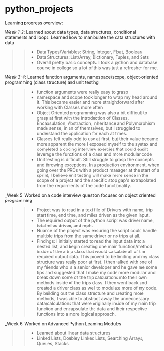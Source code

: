 # python_projects

Learning progress overview:

_Week 1-2_: Learned about data types, data structures, conditional statements and loops. Learned how to manipulate the data structures with data
>> * Data Types/Variables: String, Integer, Float, Boolean 
>> * Data Structures: List/Array, Dictionary, Tuples, and Sets
>> * Overall pretty basic concepts. I took a python and database course in college so a lot of this was just a refresher for me. 

_Week 3-4_: Learned function arguments, namespace/scope, object-oriented programming (class structure) and unit testing 
>> * function arguments were really easy to grasp 
>> * namespace and scope took longer to wrap my head around it. This became easier and more straightforward after working with Classes more often 
>> * Object Oriented programming was also a bit difficult to grasp at first with the introduction of Classes. Encapsulation, Abstraction, Inheritance and Polymorphism made sense, in an of themselves, but I struggled to understand the application for each at times. 
>> * Classes felt really odd to use at first, but their value became more apparent the more I exposed myself to the syntax and completed a coding interview exercies that could easilt leverage the functions of a class and more modular code 
>> * Unit testing is difficult. Still struggle to grasp the concepts and throwing exceptions. In a production environment, when going over the PRDs with a product manager at the start of a sprint, I believe unit testing will make more sense in the scope of a project and the specific stop gap's extrapolated from the requirments of the code functionality. 

_Week 5: Worked on a code interview question focused on object oriented programming  
>> * Project was to read in a text file of Drivers with name, trip start time, end time, and miles driven as the given input. 
>> * The required output of the python script was driver name, total miles driven, and mph. 
>> * Nuance of the project was ensuring the script could handle multiple trips from the same driver or no trips at all. 
>> * Findings: I initially started to read the input data into a nested list, and begin creating one main function/method inside of the a trip class that would calculate all of the required output data. This proved to be limiting and my class structure was really poor at first. I then talked with one of my friends who is a senior developer and he gave me some tips and suggested that I make my code more modular and break down some of the trip calcuations into their own methods inside of the trips class. I then went back and created a driver class as well to modulate more of my code. By building out the class structure and creating more methods, I was able to abstract away the unneccessary data/calculations that were originally inside of my main trip function and encapsulate the data and their respective functions into a more logical approach.   


_Week 6: Worked on Advanced Python Learning Modules
>> * Learned about linear data structures 
  >> * Linked Lists, Doubley Linked Lists, Searching Arrays, Queues, Stacks
